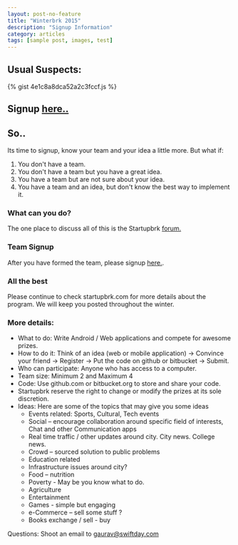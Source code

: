 ```yaml
---
layout: post-no-feature
title: "Winterbrk 2015"
description: "Signup Information"
category: articles
tags: [sample post, images, test]
---
```


## Usual Suspects:

{% gist 4e1c8a8dca52a2c3fccf.js %} 

## Signup [here..](https://docs.google.com/forms/d/1b1H2tthtQfShuoAVu_XIhapSiNWFok4uXrVPPHjigDg/viewform)

## So..
Its time to signup, know your team and your idea a little more. But what if:

1. You don't have a team.
2. You don't have a team but you have a great idea.
3. You have a team but are not sure about your idea.
4. You have a team and an idea, but don't know the best way to implement it.

### What can you do?

The one place to discuss all of this is the Startupbrk [forum.](https://groups.google.com/forum/#!forum/startupbrk)

### Team Signup

After you have formed the team, please signup [here.](https://docs.google.com/forms/d/1b1H2tthtQfShuoAVu_XIhapSiNWFok4uXrVPPHjigDg/viewform).

### All the best

Please continue to check startupbrk.com for more details about the program. We will keep you posted throughout the winter.

### More details:

* What to do: Write Android / Web applications and compete for awesome prizes.
* How to do it: Think of an idea (web or mobile application) -> Convince your friend -> Register -> Put the code on github or bitbucket -> Submit.
* Who can participate: Anyone who has access to a computer.
* Team size: Minimum 2 and Maximum 4
* Code: Use github.com or bitbucket.org to store and share your code. 
* Startupbrk reserve the right to change or modify the prizes at its sole discretion.
* Ideas: Here are some of the topics that may give you some ideas
  * Events related: Sports, Cultural, Tech events
  * Social – encourage collaboration around specific field of interests, Chat and other Communication apps
  * Real time traffic / other updates around city. City news. College news.
  * Crowd – sourced solution to public problems
  * Education related
  * Infrastructure issues around city?
  * Food – nutrition
  * Poverty - May be you know what to do.
  * Agriculture
  * Entertainment
  * Games - simple but engaging
  * e-Commerce – sell some stuff ?
  * Books exchange / sell - buy

Questions: Shoot an email to gaurav@swiftday.com 
